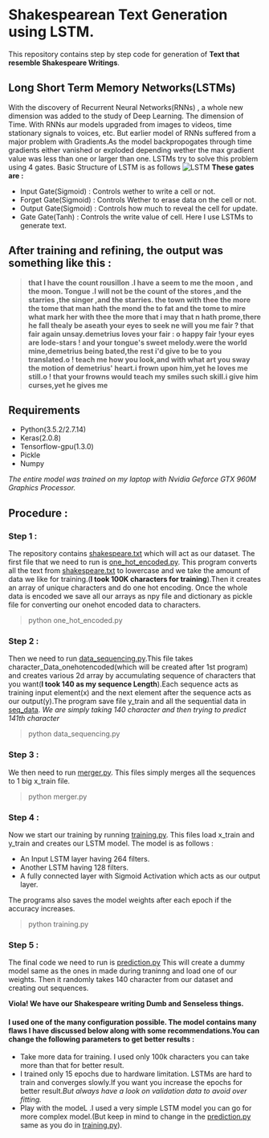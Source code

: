 # Shakespearean Text Generation using LSTM.
This repository contains step by step code for generation of __Text that resemble Shakespeare Writings__.
## Long Short Term Memory Networks(LSTMs)
With the discovery of Recurrent Neural Networks(RNNs) , a whole new dimension was added to the study of Deep Learning. The dimension of Time. With RNNs aur models upgraded from images to videos, time stationary signals to voices, etc.
But earlier model of RNNs suffered from a major problem with Gradients.As the model backpropogates through time gradients either vanished or exploded depending wether the max gradient value was less than one or larger than one.
LSTMs try to solve this problem using 4 gates.
Basic Structure of LSTM is as follows
![LSTM][1]
__These gates are :__
- Input Gate(Sigmoid) : Controls wether to write a cell or not.
- Forget Gate(Sigmoid) : Controls Wether to erase data on the cell or not.
- Output Gate(Sigmoid) : Controls how much to reveal the cell for update.
- Gate Gate(Tanh) : Controls the write value of cell.
Here I use LSTMs to generate text.
## After training and refining, the output was something like this :
> __that I have the count rousillon .I have a seem to me the moon , and the moon. Tongue .I will not be the count of the stores ,and the starries ,the singer ,and the starries. the town with thee the more the tome that man hath the mond the to fat and the tome to mire what mark her with thee the more that i may that
>n hath prome,there he fall thealy be aseath your eyes to seek ne will you me fair ? that fair again unsay.demetrius loves your fair : o happy fair !your eyes are lode-stars ! and your tongue's sweet melody.were the world mine,demetrius being bated,the rest i'd give to be to you translated.o ! teach me how you look,and with what art you sway the motion of demetrius' heart.i frown upon him,yet he loves me still.o ! that your frowns would teach my smiles such skill.i give him curses,yet he gives me__
## Requirements
- Python(3.5.2/2.7.14)
- Keras(2.0.8)
- Tensorflow-gpu(1.3.0)
- Pickle
- Numpy

_The entire model was trained on my laptop with Nvidia Geforce GTX 960M Graphics Processor._

## Procedure : 
### Step 1 : 
The repository contains [shakespeare.txt][2] which will act as our dataset. 
The first file that we need to run is [one_hot_encoded.py][3]. This program converts all the text from [shakespeare.txt][2] to lowercase and we take the amount of data we like for training.(__I took 100K characters for training__).Then it creates an array of unique characters and do one hot encoding. Once the whole data is encoded we save all our arrays as npy file and dictionary as pickle file for converting our onehot encoded data to characters.
>python one_hot_encoded.py
### Step 2 :
Then we need to run [data_sequencing.py][4].This file takes character_Data_onehotencoded(which will be created after 1st program) and creates various 2d array by accumulating sequence of characters that you want(__I took 140 as my sequence Length__).Each sequence acts as training input element(x) and the next element after the sequence acts as our output(y).The program save file y_train and all the sequential data in [seq_data][5].
_We are simply taking 140 character and then trying to predict 141th character_
>python data_sequencing.py
### Step 3 :
We then need to run [merger.py][8]. This files simply merges all the sequences to 1 big x_train file.
>python merger.py
### Step 4 :
Now we start our training by running [training.py][6]. This files load x_train and y_train and creates our LSTM model.
The model is as follows : 
- An Input LSTM layer having 264 filters.
- Another LSTM having 128 filters.
- A fully connected layer with Sigmoid Activation which acts as our output layer.

The programs also saves the model weights after each epoch if the accuracy increases.
> python training.py
### Step 5 : 
The final code we need to run is [prediction.py][7] This will create a dummy model same as the ones in made during traninng and load one of our weights. Then it randomly takes 140 character from our dataset and creating out sequences.

__Viola! We have our Shakespeare writing Dumb and Senseless things.__ 


#### I used one of the many configuration possible. The model contains many flaws I have discussed below along with some recommendations.You can change the following parameters to get better results :
- Take more data for training. I used only 100k characters you can take more than that for better result.
- I trained only 15 epochs due to hardware limitation. LSTMs are hard to train and converges slowly.If you want you increase the epochs for better result._But always have a look on validation data to avoid over fitting._
- Play with the modeL .I used a very simple LSTM model you can go for more complex model.(But keep in mind to change in the [prediction.py][7] same as you do in [training.py][6]).

[1]: http://colah.github.io/posts/2015-08-Understanding-LSTMs/img/LSTM3-chain.png
[2]: shakespeare.txt
[3]: one_hot_encoded.py
[4]: data_sequencing.py
[5]: seq_data/
[6]: training.py
[7]: prediction.py
[8]: merger.py
